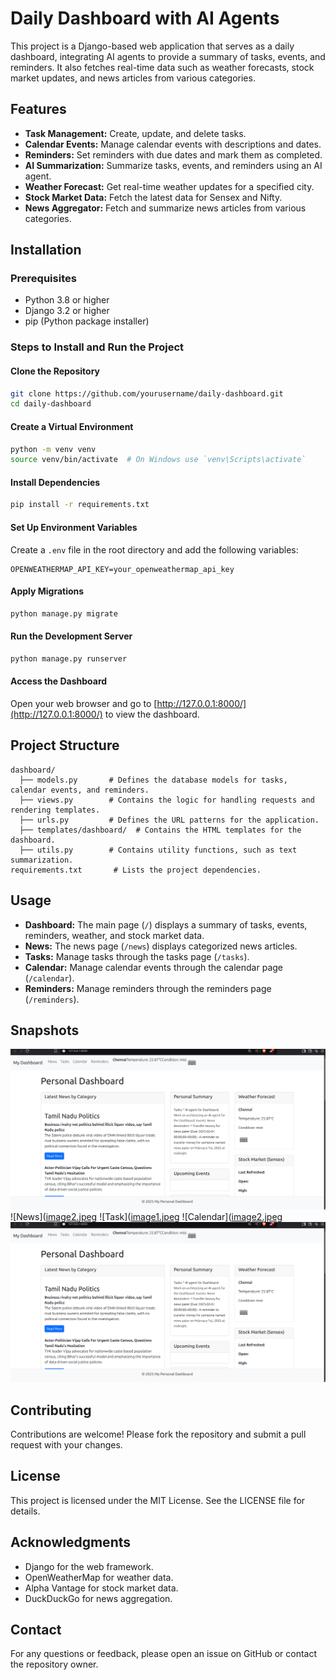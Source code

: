 # Daily Dashboard with AI Agents

This project is a Django-based web application that serves as a daily dashboard, integrating AI agents to provide a summary of tasks, events, and reminders. It also fetches real-time data such as weather forecasts, stock market updates, and news articles from various categories.

## Features
- **Task Management:** Create, update, and delete tasks.
- **Calendar Events:** Manage calendar events with descriptions and dates.
- **Reminders:** Set reminders with due dates and mark them as completed.
- **AI Summarization:** Summarize tasks, events, and reminders using an AI agent.
- **Weather Forecast:** Get real-time weather updates for a specified city.
- **Stock Market Data:** Fetch the latest data for Sensex and Nifty.
- **News Aggregator:** Fetch and summarize news articles from various categories.

## Installation

### Prerequisites
- Python 3.8 or higher
- Django 3.2 or higher
- pip (Python package installer)

### Steps to Install and Run the Project

#### Clone the Repository
```bash
git clone https://github.com/yourusername/daily-dashboard.git
cd daily-dashboard
```

#### Create a Virtual Environment
```bash
python -m venv venv
source venv/bin/activate  # On Windows use `venv\Scripts\activate`
```

#### Install Dependencies
```bash
pip install -r requirements.txt
```

#### Set Up Environment Variables
Create a `.env` file in the root directory and add the following variables:
```
OPENWEATHERMAP_API_KEY=your_openweathermap_api_key
```

#### Apply Migrations
```bash
python manage.py migrate
```

#### Run the Development Server
```bash
python manage.py runserver
```

#### Access the Dashboard
Open your web browser and go to [http://127.0.0.1:8000/](http://127.0.0.1:8000/) to view the dashboard.

## Project Structure
```
dashboard/
  ├── models.py       # Defines the database models for tasks, calendar events, and reminders.
  ├── views.py        # Contains the logic for handling requests and rendering templates.
  ├── urls.py         # Defines the URL patterns for the application.
  ├── templates/dashboard/  # Contains the HTML templates for the dashboard.
  ├── utils.py        # Contains utility functions, such as text summarization.
requirements.txt       # Lists the project dependencies.
```

## Usage
- **Dashboard:** The main page (`/`) displays a summary of tasks, events, reminders, weather, and stock market data.
- **News:** The news page (`/news`) displays categorized news articles.
- **Tasks:** Manage tasks through the tasks page (`/tasks`).
- **Calendar:** Manage calendar events through the calendar page (`/calendar`).
- **Reminders:** Manage reminders through the reminders page (`/reminders`).

## Snapshots
![Dashboard View](https://github.com/senthilthangaiah/personaldaashboard/blob/master/images/img1.png)
![News]([image2.jpeg](https://github.com/senthilthangaiah/personaldaashboard/blob/master/images/img2.png)
![Task]([image1.jpeg](https://github.com/senthilthangaiah/personaldaashboard/blob/master/images/img3.png)
![Calendar]([image2.jpeg](https://github.com/senthilthangaiah/personaldaashboard/blob/master/images/img4.png)
![Reminder](https://github.com/senthilthangaiah/personaldaashboard/blob/master/images/img1.png)

## Contributing
Contributions are welcome! Please fork the repository and submit a pull request with your changes.

## License
This project is licensed under the MIT License. See the LICENSE file for details.

## Acknowledgments
- Django for the web framework.
- OpenWeatherMap for weather data.
- Alpha Vantage for stock market data.
- DuckDuckGo for news aggregation.

## Contact
For any questions or feedback, please open an issue on GitHub or contact the repository owner.

